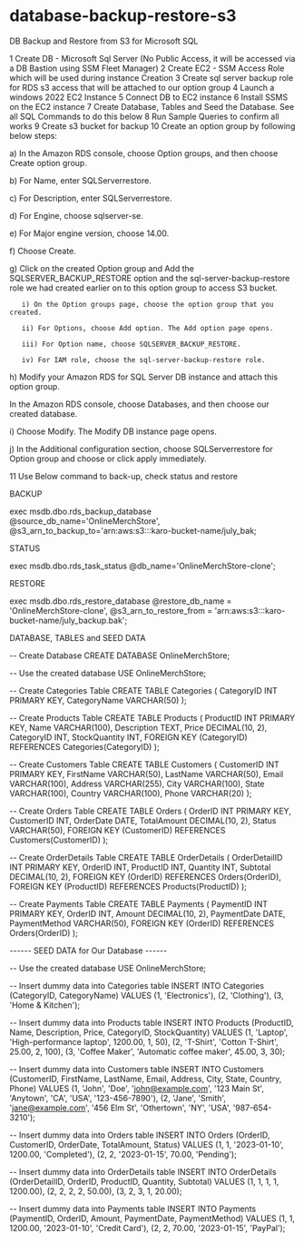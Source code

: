 # database-backup-restore-s3



DB Backup and Restore from S3 for Microsoft SQL 


1 Create DB - Microsoft Sql Server (No Public Access, it will be accessed via a DB Bastion using SSM Fleet Manager)
2 Create EC2 - SSM Access Role which will be used during instance Creation
3 Create sql server backup role for RDS s3 access that will be attached to our option group
4 Launch a windows 2022 EC2 Instance
5 Connect DB to EC2 instance
6 Install SSMS on the EC2 instance
7 Create Database, Tables and Seed the Database. See all SQL Commands to do this below
8 Run Sample Queries to confirm all works
9 Create s3 bucket for backup
10 Create an option group by following below steps:

   a) In the Amazon RDS console, choose Option groups, and then choose Create option group.

   b) For Name, enter SQLServerrestore.

   c) For Description, enter SQLServerrestore.

   d) For Engine, choose sqlserver-se.

   e) For Major engine version, choose 14.00.

   f) Choose Create.

   g) Click on the created Option group and Add the SQLSERVER_BACKUP_RESTORE option and the sql-server-backup-restore role we had created earlier on to this option group to access S3 bucket.

       i) On the Option groups page, choose the option group that you created.

       ii) For Options, choose Add option. The Add option page opens.

       iii) For Option name, choose SQLSERVER_BACKUP_RESTORE.

       iv) For IAM role, choose the sql-server-backup-restore role.

   h) Modify your Amazon RDS for SQL Server DB instance and attach this option group.

   In the Amazon RDS console, choose Databases, and then choose our created database.

   i) Choose Modify. The Modify DB instance page opens.

   j) In the Additional configuration section, choose SQLServerrestore for Option group and choose or click apply immediately.



11 Use Below command to back-up, check status and restore


BACKUP

exec msdb.dbo.rds_backup_database 
@source_db_name='OnlineMerchStore', 
@s3_arn_to_backup_to='arn:aws:s3:::karo-bucket-name/july_bak;



STATUS

exec msdb.dbo.rds_task_status @db_name='OnlineMerchStore-clone';



RESTORE

exec msdb.dbo.rds_restore_database
@restore_db_name = 'OnlineMerchStore-clone',
@s3_arn_to_restore_from = 'arn:aws:s3:::karo-bucket-name/july_backup.bak';







DATABASE, TABLES and SEED DATA



-- Create Database
CREATE DATABASE OnlineMerchStore;

-- Use the created database
USE OnlineMerchStore;

-- Create Categories Table
CREATE TABLE Categories (
    CategoryID INT PRIMARY KEY,
    CategoryName VARCHAR(50)
);

-- Create Products Table
CREATE TABLE Products (
    ProductID INT PRIMARY KEY,
    Name VARCHAR(100),
    Description TEXT,
    Price DECIMAL(10, 2),
    CategoryID INT,
    StockQuantity INT,
    FOREIGN KEY (CategoryID) REFERENCES Categories(CategoryID)
);

-- Create Customers Table
CREATE TABLE Customers (
    CustomerID INT PRIMARY KEY,
    FirstName VARCHAR(50),
    LastName VARCHAR(50),
    Email VARCHAR(100),
    Address VARCHAR(255),
    City VARCHAR(100),
    State VARCHAR(100),
    Country VARCHAR(100),
    Phone VARCHAR(20)
);

-- Create Orders Table
CREATE TABLE Orders (
    OrderID INT PRIMARY KEY,
    CustomerID INT,
    OrderDate DATE,
    TotalAmount DECIMAL(10, 2),
    Status VARCHAR(50),
    FOREIGN KEY (CustomerID) REFERENCES Customers(CustomerID)
);

-- Create OrderDetails Table
CREATE TABLE OrderDetails (
    OrderDetailID INT PRIMARY KEY,
    OrderID INT,
    ProductID INT,
    Quantity INT,
    Subtotal DECIMAL(10, 2),
    FOREIGN KEY (OrderID) REFERENCES Orders(OrderID),
    FOREIGN KEY (ProductID) REFERENCES Products(ProductID)
);

-- Create Payments Table
CREATE TABLE Payments (
    PaymentID INT PRIMARY KEY,
    OrderID INT,
    Amount DECIMAL(10, 2),
    PaymentDate DATE,
    PaymentMethod VARCHAR(50),
    FOREIGN KEY (OrderID) REFERENCES Orders(OrderID)
);





------ SEED DATA for Our Database ------

-- Use the created database
USE OnlineMerchStore;

-- Insert dummy data into Categories table
INSERT INTO Categories (CategoryID, CategoryName)
VALUES
    (1, 'Electronics'),
    (2, 'Clothing'),
    (3, 'Home & Kitchen');

-- Insert dummy data into Products table
INSERT INTO Products (ProductID, Name, Description, Price, CategoryID, StockQuantity)
VALUES
    (1, 'Laptop', 'High-performance laptop', 1200.00, 1, 50),
    (2, 'T-Shirt', 'Cotton T-Shirt', 25.00, 2, 100),
    (3, 'Coffee Maker', 'Automatic coffee maker', 45.00, 3, 30);

-- Insert dummy data into Customers table
INSERT INTO Customers (CustomerID, FirstName, LastName, Email, Address, City, State, Country, Phone)
VALUES
    (1, 'John', 'Doe', 'john@example.com', '123 Main St', 'Anytown', 'CA', 'USA', '123-456-7890'),
    (2, 'Jane', 'Smith', 'jane@example.com', '456 Elm St', 'Othertown', 'NY', 'USA', '987-654-3210');

-- Insert dummy data into Orders table
INSERT INTO Orders (OrderID, CustomerID, OrderDate, TotalAmount, Status)
VALUES
    (1, 1, '2023-01-10', 1200.00, 'Completed'),
    (2, 2, '2023-01-15', 70.00, 'Pending');

-- Insert dummy data into OrderDetails table
INSERT INTO OrderDetails (OrderDetailID, OrderID, ProductID, Quantity, Subtotal)
VALUES
    (1, 1, 1, 1, 1200.00),
    (2, 2, 2, 2, 50.00),
    (3, 2, 3, 1, 20.00);

-- Insert dummy data into Payments table
INSERT INTO Payments (PaymentID, OrderID, Amount, PaymentDate, PaymentMethod)
VALUES
    (1, 1, 1200.00, '2023-01-10', 'Credit Card'),
    (2, 2, 70.00, '2023-01-15', 'PayPal');

